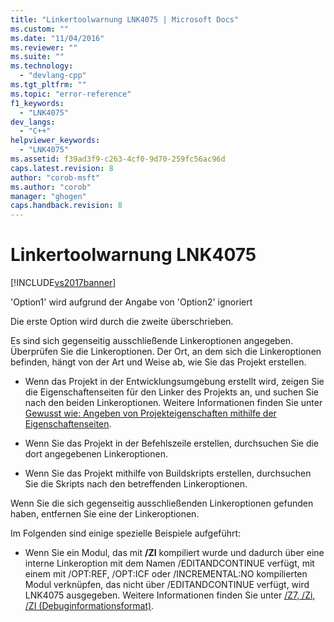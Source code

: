 ```yaml
---
title: "Linkertoolwarnung LNK4075 | Microsoft Docs"
ms.custom: ""
ms.date: "11/04/2016"
ms.reviewer: ""
ms.suite: ""
ms.technology: 
  - "devlang-cpp"
ms.tgt_pltfrm: ""
ms.topic: "error-reference"
f1_keywords: 
  - "LNK4075"
dev_langs: 
  - "C++"
helpviewer_keywords: 
  - "LNK4075"
ms.assetid: f39ad3f9-c263-4cf0-9d70-259fc56ac96d
caps.latest.revision: 8
author: "corob-msft"
ms.author: "corob"
manager: "ghogen"
caps.handback.revision: 8
---
```

# Linkertoolwarnung LNK4075
[!INCLUDE[vs2017banner](../../assembler/inline/includes/vs2017banner.md)]

'Option1' wird aufgrund der Angabe von 'Option2' ignoriert  
  
 Die erste Option wird durch die zweite überschrieben.  
  
 Es sind sich gegenseitig ausschließende Linkeroptionen angegeben.  Überprüfen Sie die Linkeroptionen.  Der Ort, an dem sich die Linkeroptionen befinden, hängt von der Art und Weise ab, wie Sie das Projekt erstellen.  
  
-   Wenn das Projekt in der Entwicklungsumgebung erstellt wird, zeigen Sie die Eigenschaftenseiten für den Linker des Projekts an, und suchen Sie nach den beiden Linkeroptionen.  Weitere Informationen finden Sie unter [Gewusst wie: Angeben von Projekteigenschaften mithilfe der Eigenschaftenseiten](../../misc/how-to-specify-project-properties-with-property-pages.md).  
  
-   Wenn Sie das Projekt in der Befehlszeile erstellen, durchsuchen Sie die dort angegebenen Linkeroptionen.  
  
-   Wenn Sie das Projekt mithilfe von Buildskripts erstellen, durchsuchen Sie die Skripts nach den betreffenden Linkeroptionen.  
  
 Wenn Sie die sich gegenseitig ausschließenden Linkeroptionen gefunden haben, entfernen Sie eine der Linkeroptionen.  
  
 Im Folgenden sind einige spezielle Beispiele aufgeführt:  
  
-   Wenn Sie ein Modul, das mit **\/ZI** kompiliert wurde und dadurch über eine interne Linkeroption mit dem Namen \/EDITANDCONTINUE verfügt, mit einem mit \/OPT:REF, \/OPT:ICF oder \/INCREMENTAL:NO kompilierten Modul verknüpfen, das nicht über \/EDITANDCONTINUE verfügt, wird LNK4075 ausgegeben.  Weitere Informationen finden Sie unter [\/Z7, \/Zi, \/ZI \(Debuginformationsformat\)](../../build/reference/z7-zi-zi-debug-information-format.md).